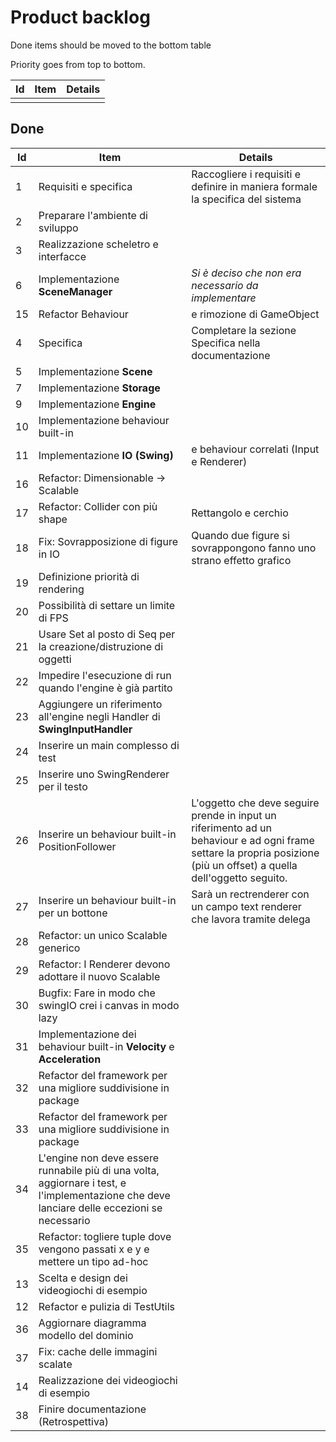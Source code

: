 # Product backlog
Done items should be moved to the bottom table

Priority goes from top to bottom.

|Id|Item|Details|
|--|----|-------|
|  |    |       |


## Done

|Id|Item|Details|
|--|----|-------|
|1|Requisiti e specifica|Raccogliere i requisiti e definire in maniera formale la specifica del sistema|
|2|Preparare l'ambiente di sviluppo||
|3|Realizzazione scheletro e interfacce||
|6|Implementazione **SceneManager**|*Si è deciso che non era necessario da implementare*|
|15|Refactor Behaviour|e rimozione di GameObject|
|4|Specifica|Completare la sezione Specifica nella documentazione|
|5|Implementazione **Scene**||
|7|Implementazione **Storage**||
|9|Implementazione **Engine**||
|10|Implementazione behaviour built-in||
|11|Implementazione **IO (Swing)**|e behaviour correlati (Input e Renderer)|
|16|Refactor: Dimensionable -> Scalable||
|17|Refactor: Collider con più shape|Rettangolo e cerchio|
|18|Fix: Sovrapposizione di figure in IO|Quando due figure si sovrappongono fanno uno strano effetto grafico|
|19|Definizione priorità di rendering||
|20|Possibilità di settare un limite di FPS||
|21|Usare Set al posto di Seq per la creazione/distruzione di oggetti||
|22|Impedire l'esecuzione di run quando l'engine è già partito||
|23|Aggiungere un riferimento all'engine negli Handler di **SwingInputHandler**||
|24|Inserire un main complesso di test||
|25|Inserire uno SwingRenderer per il testo||
|26|Inserire un behaviour built-in PositionFollower|L'oggetto che deve seguire prende in input un riferimento ad un behaviour e ad ogni frame settare la propria posizione (più un offset) a quella dell'oggetto seguito.|
|27|Inserire un behaviour built-in per un bottone|Sarà un rectrenderer con un campo text renderer che lavora tramite delega|
|28|Refactor: un unico Scalable generico||
|29|Refactor: I Renderer devono adottare il nuovo Scalable||
|30|Bugfix: Fare in modo che swingIO crei i canvas in modo lazy||
|31|Implementazione dei behaviour built-in **Velocity** e **Acceleration**||
|32|Refactor del framework per una migliore suddivisione in package||
|33|Refactor del framework per una migliore suddivisione in package||
|34|L'engine non deve essere runnabile più di una volta, aggiornare i test, e l'implementazione che deve lanciare delle eccezioni se necessario||
|35|Refactor: togliere tuple dove vengono passati x e y e mettere un tipo ad-hoc||
|13|Scelta e design dei videogiochi di esempio||
|12|Refactor e pulizia di TestUtils||
|36|Aggiornare diagramma modello del dominio||
|37|Fix: cache delle immagini scalate||
|14|Realizzazione dei videogiochi di esempio||
|38|Finire documentazione (Retrospettiva)||
